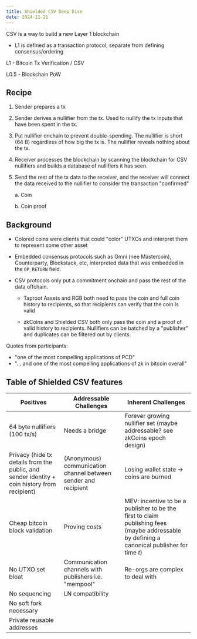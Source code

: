 ```yaml
---
title: Shielded CSV Deep Dive
date: 2024-11-21
---
```


CSV is a way to build a new Layer 1 blockchain

- L1 is defined as a transaction protocol, separate from defining consensus/ordering

L1 - Bitcoin Tx Verification / CSV

L0.5 - Blockchain PoW

## Recipe

1.  Sender prepares a tx

2.  Sender derives a nullifier from the tx. Used to nullify the tx inputs that have been spent in the tx.

3.  Put nullifier onchain to prevent double-spending. The nullifier is short (64 B) regardless of how big the tx is. The nullifier reveals nothing about the tx.

4.  Receiver processes the blockchain by scanning the blockchain for CSV nullifiers and builds a database of nullifiers it has seen.

5.  Send the rest of the tx data to the receiver, and the receiver will connect the data received to the nullifier to consider the transaction \"confirmed\"

    a. Coin

    b. Coin proof

## Background

- Colored coins were clients that could \"color\" UTXOs and interpret them to represent some other asset

- Embedded consensus protocols such as Omni (nee Mastercoin), Counterparty, Blockstack, etc, interpreted data that was embedded in the `OP_RETURN` field.

- CSV protocols only put a commitment onchain and pass the rest of the data offchain.

  - Taproot Assets and RGB both need to pass the coin and full coin history to recipients, so that recipients can verify that the coin is valid

  - zkCoins and Shielded CSV both only pass the coin and a proof of valid history to recipients. Nullifiers can be batched by a "publisher" and duplicates can be filtered out by clients.

Quotes from participants:

- "one of the most compelling applications of PCD"
- "... and one of the most compelling applications of zk in bitcoin overall"

## Table of Shielded CSV features

| Positives                                                                                    | Addressable Challenges                                         | Inherent Challenges                                                                                                                          |
| -------------------------------------------------------------------------------------------- | -------------------------------------------------------------- | -------------------------------------------------------------------------------------------------------------------------------------------- |
| 64 byte nullifiers (100 tx/s)                                                                | Needs a bridge                                                 | Forever growing nullifier set (maybe addressable? see zkCoins epoch design)                                                                  |
| Privacy (hide tx details from the public, and sender identity + coin history from recipient) | (Anonymous) communication channel between sender and recipient | Losing wallet state -> coins are burned                                                                                                      |
| Cheap bitcoin block validation                                                               | Proving costs                                                  | MEV: incentive to be a publisher to be the first to claim publishing fees (maybe addressable by defining a canonical publisher for time _t_) |
| No UTXO set bloat                                                                            | Communication channels with publishers i.e. "mempool"          | Re-orgs are complex to deal with                                                                                                             |
| No sequencing                                                                                | LN compatibility                                               |                                                                                                                                              |
| No soft fork necessary                                                                       |                                                                |                                                                                                                                              |
| Private reusable addresses                                                                   |                                                                |                                                                                                                                              |
